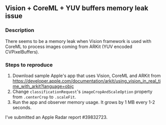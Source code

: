 ## Vision + CoreML + YUV buffers memory leak issue

### Description

There seems to be a memory leak when Vision framework is used with CoreML to process images coming from ARKit (YUV encoded CVPixelBuffers). 

### Steps to reproduce

1. Download sample Apple's app that uses Vision, CoreML and ARKit from https://developer.apple.com/documentation/arkit/using_vision_in_real_time_with_arkit?language=objc
2. Change `classificationRequest`'s `imageCropAndScaleOption` property from `.centerCrop` to `.scaleFit`.
3. Run the app and observer memory usage. It grows by 1 MB every 1-2 seconds. 

I've submitted an Apple Radar report #39832723.








